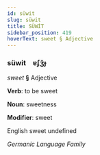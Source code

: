 ```yaml
---
id: süwit
slug: süwit
title: SÜWİT
sidebar_position: 419
hoverText: sweet § Adjective
---
```


### süwit&emsp;<span kind="abugida">ɐʄʒ̆ɟ</span>

*sweet* **§** Adjective

**Verb**: to be sweet

**Noun**: sweetness

**Modifier**: sweet

English sweet undefined

*Germanic Language Family*